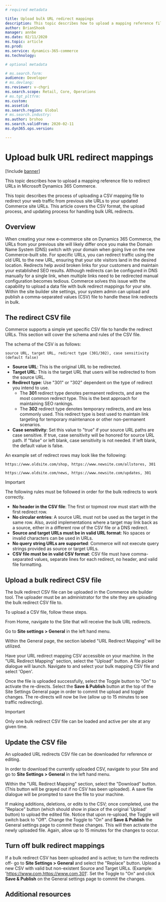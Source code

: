 ```yaml
---
# required metadata

title: Upload bulk URL redirect mappings 
description: This topic describes how to upload a mapping reference file to redirect URLs in Microsoft Dynamics 365 Commerce.
author: BrianShook
manager: annbe
ms.date: 02/11/2020
ms.topic: article
ms.prod: 
ms.service: dynamics-365-commerce
ms.technology: 

# optional metadata

# ms.search.form: 
audience: Developer
# ms.devlang: 
ms.reviewer: v-chgri
ms.search.scope: Retail, Core, Operations
# ms.tgt_pltfrm: 
ms.custom: 
ms.assetid: 
ms.search.region: Global
# ms.search.industry: 
ms.author: brshoo
ms.search.validFrom: 2020-02-11
ms.dyn365.ops.version: 

---
```


# Upload bulk URL redirect mappings

[!include [banner](includes/banner.md)]

This topic describes how to upload a mapping reference file to redirect URLs in Microsoft Dynamics 365 Commerce.

This topic describes the process of uploading a CSV mapping file to redirect your web traffic from previous site URLs to your updated Commerce site URLs. This article covers the CSV format, the upload process, and updating process for handling bulk URL redirects.

## Overview

When creating your new e-commerce site on Dynamics 365 Commerce, the URLs from your previous site will likely differ once you make the Domain Name System (DNS) switch with your domain when going live on the new Commerce-built site. For specific URLs, you can redirect traffic using the old URL to the new URL, ensuring that your site visitors land in the desired location. Redirects help avoid broken links for your customers and maintain your established SEO results. Although redirects can be configured in DNS manually for a single link, when multiple links need to be redirected manual configuration becomes tedious. Commerce solves this issue with the capability to upload a data file with bulk redirect mappings for your site. Within the site builder site settings, your system admin can upload and publish a comma-separated values (CSV) file to handle these link redirects in bulk.

## The redirect CSV file

Commerce supports a simple yet specific CSV file to handle the redirect URLs. This section will cover the schema and rules of the CSV file. 

The schema of the CSV is as follows:

``source URL, target URL, redirect type (301/302), case sensitivity (default false)``

- **Source URL**: This is the original URL to be redirected.
- **Target URL**: This is the target URL that users will be redirected to from the source URL. 
- **Redirect type**: Use "301" or "302" dependent on the type of redirect you intend to use. 
  - The **301** redirect type denotes permanent redirects, and are the most common redirect type. This is the best approach for maintaining SEO rankings.
  - The **302** redirect type denotes temporary redirects, and are less commonly used. This redirect type is best used to maintain link targeting for temporary maintenance or other non-permanent scenarios.
- **Case sensitivity**: Set this value to "true" if your source URL paths are case sensitive. If true, case sensitivity will be honored for source URL path. If "false" or left blank, case sensitivity is not needed. If left blank, the default value is false.

An example set of redirect rows may look like the following:

``https://www.oldsite.com/shop, https://www.newsite.com/allstores, 301``

``https://www.oldsite.com/news, https://www.newsite.com/updates, 301``

> [!IMPORTANT]
> The following rules must be followed in order for the bulk redirects to work correctly.

- **No header in the CSV file**: The first or topmost row must start with the first redirect row.
- **No circular entries**: A source URL must not be used as the target in the same row. Also, avoid implementations where a target may link back as a source, either in a different row of the CSV file or a DNS redirect.
- **Source and target URLs must be in valid URL format**: No spaces or invalid characters can be used in URLs.
- **No query string URLs are supported**: Commerce will not execute query strings provided as source or target URLs.
- **CSV file must be in valid CSV format**: CSV file must have comma-separated values, separate lines for each redirect, no header, and valid file formatting.

## Upload a bulk redirect CSV file

The bulk redirect CSV file can be uploaded in the Commerce site builder tool. The uploader must be an administrator for the site they are uploading the bulk redirect CSV file to.

To upload a CSV file, follow these steps.

From Home, navigate to the Site that will receive the bulk URL redirects.

Go to **Site settings \> General** in the left hand menu.

Within the General page, the section labeled "URL Redirect Mapping" will be utilized.

Have your URL redirect mapping CSV accessible on your machine. In the "URL Redirect Mapping" section, select the "Upload" button. A file picker dialogue will launch. Navigate to and select your bulk mapping CSV file and select 'Open'.

Once the file is uploaded successfully, select the Toggle button to "On" to activate the re-directs. Select the **Save & Publish** button at the top of the Site Settings General page in order to commit the upload and toggle changes. The re-directs will now be live (allow up to 15 minutes to see traffic redirecting).

> [!IMPORTANT]
> Only one bulk redirect CSV file can be loaded and active per site at any given time.

## Update the CSV file

An uploaded URL redirects CSV file can be downloaded for reference or editing.

In order to download the currently uploaded CSV, navigate to your Site and go to **Site Settings \> General** in the left hand menu.

Within the "URL Redirect Mapping" section, select the "Download" button. (This button will be grayed out if no CSV has been uploaded). A save file dialogue will be prompted to save the file to your machine.

If making additions, deletions, or edits to the CSV; once completed, use the "Replace" button (which should show in place of the original 'Upload' button) to upload the edited file. Notice that upon re-upload, the Toggle will switch back to "Off".  Change the Toggle to "On" and **Save & Publish** the General settings page to commit these changes. This will then activate the newly uploaded file. Again, allow up to 15 minutes for the changes to occur. 

## Turn off bulk redirect mappings

If a bulk redirect CSV has been uploaded and is active; to turn the redirects off- go to **Site Settings > General** and select the "Replace" button. Upload a new CSV with valid but non-existent Source and Target URLs. (Example: 'https://www.com,https://www.com,301'. Set the Toggle to "On" and click **Save & Publish** on the General settings page to commit the changes.

## Additional resources


